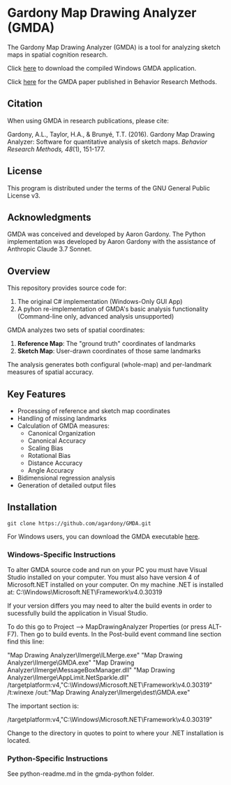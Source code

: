 # Gardony Map Drawing Analyzer (GMDA)

The Gardony Map Drawing Analyzer (GMDA) is a tool for analyzing sketch maps in spatial cognition research. 

Click [here](https://www.aarongardony.com/tools/map-drawing-analyzer) to download the compiled Windows GMDA application.

Click [here](https://link.springer.com/article/10.3758/s13428-014-0556-x) for the GMDA paper published in Behavior Research Methods.

## Citation

When using GMDA in research publications, please cite:

Gardony, A.L., Taylor, H.A., & Brunyé, T.T. (2016). Gardony Map Drawing Analyzer: Software for quantitative analysis of sketch maps. *Behavior Research Methods, 48*(1), 151-177.

## License

This program is distributed under the terms of the GNU General Public License v3.

## Acknowledgments

GMDA was conceived and developed by Aaron Gardony. The Python implementation was developed by Aaron Gardony with the assistance of Anthropic Claude 3.7 Sonnet.

## Overview

This repository provides source code for:
1. The original C# implementation (Windows-Only GUI App)
2. A pyhon re-implementation of GMDA's basic analysis functionality (Command-line only, advanced analysis unsupported)

GMDA analyzes two sets of spatial coordinates:
1. **Reference Map**: The "ground truth" coordinates of landmarks
2. **Sketch Map**: User-drawn coordinates of those same landmarks

The analysis generates both configural (whole-map) and per-landmark measures of spatial accuracy.

## Key Features

- Processing of reference and sketch map coordinates
- Handling of missing landmarks
- Calculation of GMDA measures:
  - Canonical Organization
  - Canonical Accuracy
  - Scaling Bias
  - Rotational Bias
  - Distance Accuracy
  - Angle Accuracy
- Bidimensional regression analysis
- Generation of detailed output files

## Installation

```
git clone https://github.com/agardony/GMDA.git
```

For Windows users, you can download the GMDA executable [here](https://www.aarongardony.com/tools/map-drawing-analyzer).

### Windows-Specific Instructions

To alter GMDA source code and run on your PC you must have Visual Studio installed on your computer. You must also have version 4 of Microsoft.NET installed on your computer. On my machine .NET is installed at: C:\Windows\Microsoft.NET\Framework\v4.0.30319

If your version differs you may need to alter the build events in order to sucessfully build the application in Visual Studio.

To do this go to Project --> MapDrawingAnalyzer Properties (or press ALT-F7). Then go to build events. In the Post-build event command line section find this line:

"Map Drawing Analyzer\Ilmerge\ILMerge.exe" "Map Drawing Analyzer\Ilmerge\GMDA.exe" "Map Drawing Analyzer\Ilmerge\MessageBoxManager.dll" "Map Drawing Analyzer\Ilmerge\AppLimit.NetSparkle.dll" /targetplatform:v4,"C:\Windows\Microsoft.NET\Framework\v4.0.30319" /t:winexe /out:"Map Drawing Analyzer\Ilmerge\dest\GMDA.exe"

The important section is:

/targetplatform:v4,"C:\Windows\Microsoft.NET\Framework\v4.0.30319"

Change to the directory in quotes to point to where your .NET installation is located.

### Python-Specific Instructions
See python-readme.md in the gmda-python folder.